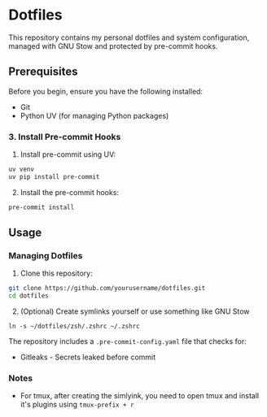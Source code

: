 # Dotfiles

This repository contains my personal dotfiles and system configuration, managed with GNU Stow and protected by pre-commit hooks.

## Prerequisites

Before you begin, ensure you have the following installed:

- Git
- Python UV (for managing Python packages)


### 3. Install Pre-commit Hooks

1. Install pre-commit using UV:

```bash
uv venv
uv pip install pre-commit
```

2. Install the pre-commit hooks:

```bash
pre-commit install
```

## Usage

### Managing Dotfiles

1. Clone this repository:

```bash
git clone https://github.com/yourusername/dotfiles.git
cd dotfiles
```

2. (Optional) Create symlinks yourself or use something like GNU Stow

```
ln -s ~/dotfiles/zsh/.zshrc ~/.zshrc
```

The repository includes a `.pre-commit-config.yaml` file that checks for:

- Gitleaks - Secrets leaked before commit

### Notes
- For tmux, after creating the simlyink, you need to open tmux and install it's plugins using `tmux-prefix + r`
